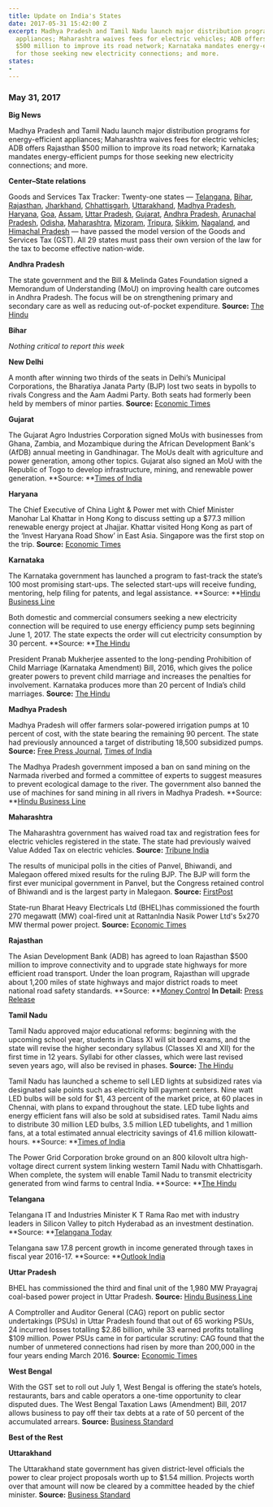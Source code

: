 ```yaml
---
title: Update on India's States
date: 2017-05-31 15:42:00 Z
excerpt: Madhya Pradesh and Tamil Nadu launch major distribution programs for energy-efficient
  appliances; Maharashtra waives fees for electric vehicles; ADB offers Rajasthan
  $500 million to improve its road network; Karnataka mandates energy-efficient pumps
  for those seeking new electricity connections; and more.
states:
- 
---
```


### May 31, 2017

**Big News**

Madhya Pradesh and Tamil Nadu launch major distribution programs for energy-efficient appliances; Maharashtra waives fees for electric vehicles; ADB offers Rajasthan $500 million to improve its road network; Karnataka mandates energy-efficient pumps for those seeking new electricity connections; and more.

**Center–State relations**

Goods and Services Tax Tracker: Twenty-one states — [Telangana](http://pib.nic.in/newsite/PrintRelease.aspx?relid=161552), [Bihar](http://pib.nic.in/newsite/PrintRelease.aspx?relid=161552), [Rajasthan](http://pib.nic.in/newsite/PrintRelease.aspx?relid=161552), [Jharkhand](http://pib.nic.in/newsite/PrintRelease.aspx?relid=161552), [Chhattisgarh](http://pib.nic.in/newsite/PrintRelease.aspx?relid=161552), [Uttarakhand](http://pib.nic.in/newsite/PrintRelease.aspx?relid=161552), [Madhya Pradesh](http://pib.nic.in/newsite/PrintRelease.aspx?relid=161552), [Haryana](http://pib.nic.in/newsite/PrintRelease.aspx?relid=161552), [Goa](http://www.newindianexpress.com/business/2017/may/09/goa-assembly-passes-state-gst-bill-1602889.html), [Assam](http://www.newindianexpress.com/nation/2017/may/11/assam-assembly-passes-gst-bill-1603756.html), [Uttar Pradesh](http://indiatoday.intoday.in/story/up-legislature-passes-gst-bill/1/955507.html), [Gujarat](http://www.thehindubusinessline.com/news/national/gujarat-assembly-passes-state-gst-bill/article9689120.ece), [Andhra Pradesh](http://economictimes.indiatimes.com/small-biz/policy-trends/andhra-pradesh-legislature-passes-state-gst-bill/articleshow/58710608.cms), [Arunachal Pradesh](http://www.livemint.com/Politics/BeldPy4EXiTH6RnYZnCdmO/Arunachal-Pradesh-becomes-12th-state-to-pass-GST-Bill.html), [Odisha](http://www.deccanchronicle.com/nation/current-affairs/200517/odisha-indirect-tax-regime-state-assembly-passes-gst-bill.html), [Maharashtra](http://timesofindia.indiatimes.com/business/india-business/maharashtra-assembly-passes-state-gst-bill/articleshow/58788911.cms), [Mizoram](http://timesofindia.indiatimes.com/business/india-business/mizoram-gst-bill-passed-unanimously/articleshow/58841464.cms), [Tripura](http://morungexpress.com/mizoram-tripura-approve-gst-bill/), [Sikkim](http://timesofindia.indiatimes.com/business/india-business/sikkim-passes-state-gst-bill/articleshow/58842306.cms), [Nagaland](http://www.ndtv.com/india-news/nagaland-assembly-passes-state-goods-and-services-tax-gst-bill-1704657), and [Himachal Pradesh](http://timesofindia.indiatimes.com/city/chandigarh/gst-bill-passed-in-himachal-pradesh/articleshow/58875865.cms) — have passed the model version of the Goods and Services Tax (GST). All 29 states must pass their own version of the law for the tax to become effective nation-wide.

**Andhra Pradesh**

The state government and the Bill & Melinda Gates Foundation signed a Memorandum of Understanding (MoU) on improving health care outcomes in Andhra Pradesh. The focus will be on strengthening primary and secondary care as well as reducing out-of-pocket expenditure. **Source:** [The Hindu](http://www.thehindu.com/todays-paper/tp-national/tp-andhrapradesh/health-care-ap-gates-foundation-sign-pact/article18574443.ece)

**Bihar**

*Nothing critical to report this week*

**New Delhi**

A month after winning two thirds of the seats in Delhi’s Municipal Corporations, the Bharatiya Janata Party (BJP) lost two seats in bypolls to rivals Congress and the Aam Aadmi Party. Both seats had formerly been held by members of minor parties. **Source:** [Economic Times](http://economictimes.indiatimes.com/news/politics-and-nation/mcd-bypolls-congress-wins-sarai-pipal-aap-takes-maujpur-wards/articleshow/58804393.cms)

**Gujarat**

The Gujarat Agro Industries Corporation signed MoUs with businesses from Ghana, Zambia, and Mozambique during the African Development Bank's (AfDB) annual meeting in Gandhinagar. The MoUs dealt with agriculture and power generation, among other topics. Gujarat also signed an MoU with the Republic of Togo to develop infrastructure, mining, and renewable power generation. **Source: **[Times of India](http://timesofindia.indiatimes.com/city/ahmedabad/gujarat-inks-mous-with-three-african-entities-in-agri-power-infra-sectors/articleshow/58830858.cms)

**Haryana**

The Chief Executive of China Light & Power met with Chief Minister Manohar Lal Khattar in Hong Kong to discuss setting up a $77.3 million renewable energy project at Jhajjar. Khattar visited Hong Kong as part of the ‘Invest Haryana Road Show’ in East Asia. Singapore was the first stop on the trip. **Source:** [Economic Times](http://economictimes.indiatimes.com/industry/energy/power/haryana-government-to-set-up-renewable-energy-project-at-jhajjar/articleshow/58824473.cms)

**Karnataka**

The Karnataka government has launched a program to fast-track the state’s 100 most promising start-ups. The selected start-ups will receive funding, mentoring, help filing for patents, and legal assistance. **Source: **[Hindu Business Line](http://www.thehindubusinessline.com/news/national/karnataka-launches-programme-to-give-a-boost-to-innovative-startups/article9713336.ece)

Both domestic and commercial consumers seeking a new electricity connection will be required to use energy efficiency pump sets beginning June 1, 2017. The state expects the order will cut electricity consumption by 30 percent. **Source: **[The Hindu](http://www.thehindu.com/news/national/karnataka/energy-efficient-pumpsets-must-for-new-power-connections/article18586628.ece)

President Pranab Mukherjee assented to the long-pending Prohibition of Child Marriage (Karnataka Amendment) Bill, 2016, which gives the police greater powers to prevent child marriage and increases the penalties for involvement. Karnataka produces more than 20 percent of India’s child marriages. **Source:** [The Hindu](http://www.thehindu.com/news/national/karnataka/karnataka-child-marriage-bill-finally-gets-presidents-nod/article18555846.ece)

**Madhya Pradesh**

Madhya Pradesh will offer farmers solar-powered irrigation pumps at 10 percent of cost, with the state bearing the remaining 90 percent. The state had previously announced a target of distributing 18,500 subsidized pumps. **Source:** [Free Press Journal](http://www.freepressjournal.in/ujjain/ujjain-govt-offers-90-subsidy-on-solar-water-pumps-to-farmers/1073261), [Times of India](http://timesofindia.indiatimes.com/business/india-business/mp-govt-to-provide-subsidised-solar-water-pumps-to-farmers/articleshow/58325475.cms)

The Madhya Pradesh government imposed a ban on sand mining on the Narmada riverbed and formed a committee of experts to suggest measures to prevent ecological damage to the river. The government also banned the use of machines for sand mining in all rivers in Madhya Pradesh. **Source: **[Hindu Business Line](http://www.thehindubusinessline.com/news/national/mp-govt-bans-sand-mining-in-narmada/article9709867.ece)

**Maharashtra**

The Maharashtra government has waived road tax and registration fees for electric vehicles registered in the state. The state had previously waived Value Added Tax on electric vehicles. **Source:** [Tribune India](http://www.tribuneindia.com/news/nation/no-road-tax-registration-fees-for-e-vehicles-in-maharashtra/413586.html)

The results of municipal polls in the cities of Panvel, Bhiwandi, and Malegaon offered mixed results for the ruling BJP. The BJP will form the first ever municipal government in Panvel, but the Congress retained control of Bhiwandi and is the largest party in Malegaon. **Source:** [FirstPost](http://www.firstpost.com/politics/maharashtra-civic-polls-results-2017-bjp-congress-have-a-lot-to-cheer-about-while-regional-parties-lose-dominance-3484985.html)

State-run Bharat Heavy Electricals Ltd (BHEL)has commissioned the fourth 270 megawatt (MW) coal-fired unit at RattanIndia Nasik Power Ltd's 5x270 MW thermal power project. **Source:** [Economic Times](http://economictimes.indiatimes.com/news/bhel-commissions-270-mw-thermal-unit-in-nashik-district-of-maharashtra-/articleshow/58838003.cms)

**Rajasthan**

The Asian Development Bank (ADB) has agreed to loan Rajasthan $500 million to improve connectivity and to upgrade state highways for more efficient road transport. Under the loan program, Rajasthan will upgrade about 1,200 miles of state highways and major district roads to meet national road safety standards. **Source: **[Money Control](http://www.moneycontrol.com/news/business/adb-to-provide-500-mn-for-rajasthans-road-project-2287249.html) **In Detail:** [Press Release](https://www.adb.org/news/adb-help-improve-transport-efficiency-safety-rajasthan)

**Tamil Nadu**

Tamil Nadu approved major educational reforms: beginning with the upcoming school year, students in Class XI will sit board exams, and the state will revise the higher secondary syllabus (Classes XI and XII) for the first time in 12 years. Syllabi for other classes, which were last revised seven years ago, will also be revised in phases. **Source:** [The Hindu](http://www.thehindu.com/news/national/tamil-nadu/in-tn-itll-will-be-600-marks-each-in-class-xi-and-class-xii/article18529695.ece)

Tamil Nadu has launched a scheme to sell LED lights at subsidized rates via designated sale points such as electricity bill payment centers. Nine watt LED bulbs will be sold for $1, 43 percent of the market price, at 60 places in Chennai, with plans to expand throughout the state. LED tube lights and energy efficient fans will also be sold at subsidised rates. Tamil Nadu aims to distribute 30 million LED bulbs, 3.5 million LED tubelights, and 1 million fans, at a total estimated annual electricity savings of 41.6 million kilowatt-hours. **Source: **[Times of India](http://timesofindia.indiatimes.com/city/chennai/state-unveils-plan-to-save-power-cut-bill-sells-rs-150-worth-led-bulb-for-rs-65/articleshow/58833348.cms)

The Power Grid Corporation broke ground on an 800 kilovolt ultra high-voltage direct current system linking western Tamil Nadu with Chhattisgarh. When complete, the system will enable Tamil Nadu to transmit electricity generated from wind farms to central India. **Source: **[The Hindu](http://www.thehindu.com/todays-paper/tp-national/tp-tamilnadu/two-way-line-to-transmit-thermal-wind-power/article18579949.ece)

**Telangana**

Telangana IT and Industries Minister K T Rama Rao met with industry leaders in Silicon Valley to pitch Hyderabad as an investment destination. **Source: **[Telangana Today](https://telanganatoday.com/ktr-woos-us-tech-giants-to-invest-in-telangana)

Telangana saw 17.8 percent growth in income generated through taxes in fiscal year 2016-17. **Source: **[Outlook India](http://www.outlookindia.com/newsscroll/telangana-posts-1782-growth-in-income-via-main-taxes/1059973)

**Uttar Pradesh**

BHEL has commissioned the third and final unit of the 1,980 MW Prayagraj coal-based power project in Uttar Pradesh. **Source:** [Hindu Business Line](http://www.thehindubusinessline.com/companies/bhel-commissions-third-unit-of-1980-mw-prayagraj-plant-in-up/article9710551.ece)

A Comptroller and Auditor General (CAG) report on public sector undertakings (PSUs) in Uttar Pradesh found that out of 65 working PSUs, 24 incurred losses totalling $2.86 billion, while 33 earned profits totalling $109 million. Power PSUs came in for particular scrutiny: CAG found that the number of unmetered connections had risen by more than 200,000 in the four years ending March 2016. **Source:** [Economic Times](http://economictimes.indiatimes.com/industry/energy/power/non-performing-psus-bleeding-uttar-pradeshs-coffers-dry/articleshow/58785389.cms)

**West Bengal**

With the GST set to roll out July 1, West Bengal is offering the state’s hotels, restaurants, bars and cable operators a one-time opportunity to clear disputed dues. The West Bengal Taxation Laws (Amendment) Bill, 2017 allows business to pay off their tax debts at a rate of 50 percent of the accumulated arrears. **Source:** [Business Standard](http://www.business-standard.com/article/economy-policy/ahead-of-gst-west-bengal-tries-to-settle-disputed-taxes-117052401381_1.html)

**Best of the Rest**

**Uttarakhand**

The Uttarakhand state government has given district-level officials the power to clear project proposals worth up to $1.54 million. Projects worth over that amount will now be cleared by a committee headed by the chief minister. **Source:** [Business Standard](http://www.business-standard.com/article/economy-policy/ahead-of-gst-west-bengal-tries-to-settle-disputed-taxes-117052401381_1.html)